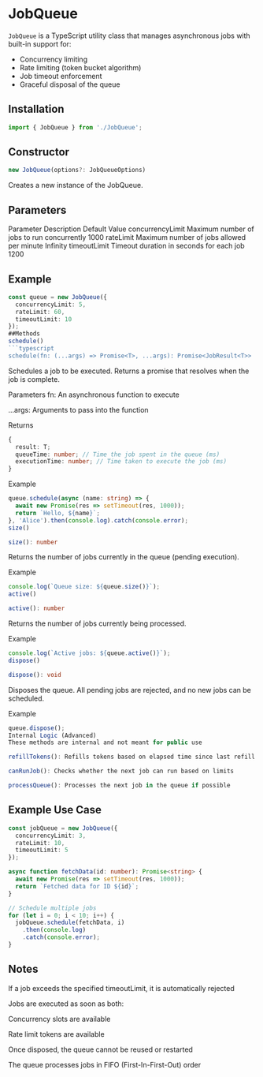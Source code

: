 # JobQueue

`JobQueue` is a TypeScript utility class that manages asynchronous jobs with built-in support for:

- Concurrency limiting
- Rate limiting (token bucket algorithm)
- Job timeout enforcement
- Graceful disposal of the queue

## Installation

```typescript
import { JobQueue } from './JobQueue';
```

## Constructor
```typescript
new JobQueue(options?: JobQueueOptions)
```
Creates a new instance of the JobQueue.

## Parameters

Parameter	Description	Default Value
concurrencyLimit	Maximum number of jobs to run concurrently	1000
rateLimit	Maximum number of jobs allowed per minute	Infinity
timeoutLimit	Timeout duration in seconds for each job	1200

## Example
```typescript
const queue = new JobQueue({
  concurrencyLimit: 5,
  rateLimit: 60,
  timeoutLimit: 10
});
##Methods
schedule()
```typescript
schedule(fn: (...args) => Promise<T>, ...args): Promise<JobResult<T>>

```
Schedules a job to be executed. Returns a promise that resolves when the job is complete.

Parameters
fn: An asynchronous function to execute

...args: Arguments to pass into the function

Returns
```typescript
{
  result: T;
  queueTime: number; // Time the job spent in the queue (ms)
  executionTime: number; // Time taken to execute the job (ms)
}
```
Example
```typescript
queue.schedule(async (name: string) => {
  await new Promise(res => setTimeout(res, 1000));
  return `Hello, ${name}`;
}, 'Alice').then(console.log).catch(console.error);
size()
```
```typescript
size(): number
```
Returns the number of jobs currently in the queue (pending execution).

Example
```typescript
console.log(`Queue size: ${queue.size()}`);
active()
```
```typescript
active(): number
```
Returns the number of jobs currently being processed.

Example
```typescript
console.log(`Active jobs: ${queue.active()}`);
dispose()
```
```typescript
dispose(): void
```
Disposes the queue. All pending jobs are rejected, and no new jobs can be scheduled.

Example
```typescript
queue.dispose();
Internal Logic (Advanced)
These methods are internal and not meant for public use

refillTokens(): Refills tokens based on elapsed time since last refill

canRunJob(): Checks whether the next job can run based on limits

processQueue(): Processes the next job in the queue if possible
```
## Example Use Case
```typescript
const jobQueue = new JobQueue({
  concurrencyLimit: 3,
  rateLimit: 10,
  timeoutLimit: 5
});

async function fetchData(id: number): Promise<string> {
  await new Promise(res => setTimeout(res, 1000));
  return `Fetched data for ID ${id}`;
}

// Schedule multiple jobs
for (let i = 0; i < 10; i++) {
  jobQueue.schedule(fetchData, i)
    .then(console.log)
    .catch(console.error);
}
```
## Notes
If a job exceeds the specified timeoutLimit, it is automatically rejected

Jobs are executed as soon as both:

Concurrency slots are available

Rate limit tokens are available

Once disposed, the queue cannot be reused or restarted

The queue processes jobs in FIFO (First-In-First-Out) order

